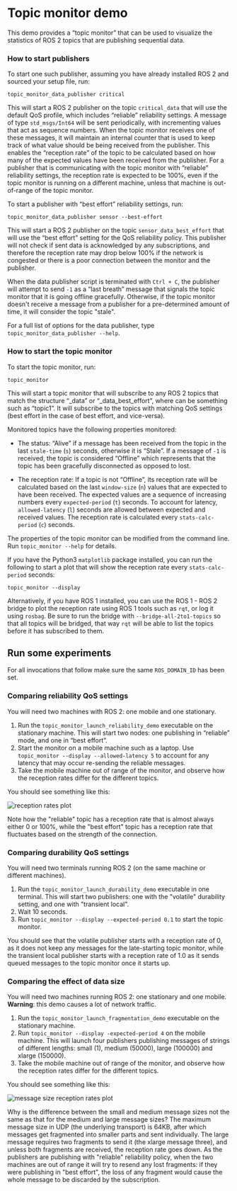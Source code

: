 # Topic monitor demo

This demo provides a “topic monitor” that can be used to visualize the statistics of ROS 2 topics that are publishing sequential data.

### How to start publishers

To start one such publisher, assuming you have already installed ROS 2 and sourced your setup file, run:
```
topic_monitor_data_publisher critical
```
This will start a ROS 2 publisher on the topic `critical_data` that will use the default QoS profile, which includes “reliable” reliability settings.
A message of type `std_msgs/Int64` will be sent periodically, with incrementing values that act as sequence numbers.
When the topic monitor receives one of these messages, it will maintain an internal counter that is used to keep track of what value should be being received from the publisher.
This enables the “reception rate” of the topic to be calculated based on how many of the expected values have been received from the publisher.
For a publisher that is communicating with the topic monitor with “reliable” reliability settings, the reception rate is expected to be 100%, even if the topic monitor is running on a different machine, unless that machine is out-of-range of the topic monitor.

To start a publisher with “best effort” reliability settings, run:
```
topic_monitor_data_publisher sensor --best-effort
```
This will start a ROS 2 publisher on the topic `sensor_data_best_effort` that will use the “best effort” setting for the QoS reliability policy.
This publisher will not check if sent data is acknowledged by any subscriptions, and therefore the reception rate may drop below 100% if the network is congested or there is a poor connection between the monitor and the publisher.

When the data publisher script is terminated with `Ctrl + C`, the publisher will attempt to send `-1` as a “last breath” message that signals the topic monitor that it is going offline gracefully.
Otherwise, if the topic monitor doesn't receive a message from a publisher for a pre-determined amount of time, it will consider the topic "stale".

For a full list of options for the data publisher, type `topic_monitor_data_publisher --help`.

### How to start the topic monitor

To start the topic monitor, run:
```
topic_monitor
```

This will start a topic monitor that will subscribe to any ROS 2 topics that match the structure “<name>_data” or “<name>_data_best_effort”, where <name> can be something such as “topic1”.
It will subscribe to the topics with matching QoS settings (best effort in the case of best effort, and vice-versa).

Monitored topics have the following properties monitored:
- The status: “Alive” if a message has been received from the topic in the last `stale-time` (`s`) seconds, otherwise it is “Stale”.
If a message of `-1` is received, the topic is considered “Offline” which represents that the topic has been gracefully disconnected as opposed to lost.

- The reception rate: If a topic is not “Offline”, its reception rate will be calculated based on the last `window-size` (`n`) values that are expected to have been received.
The expected values are a sequence of increasing numbers every `expected-period` (`t`) seconds.
To account for latency, `allowed-latency` (`l`) seconds are allowed between expected and received values.
The reception rate is calculated every `stats-calc-period` (`c`) seconds.

The properties of the topic monitor can be modified from the command line. Run `topic_monitor --help` for details.


If you have the Python3 `matplotlib` package installed, you can run the following to start a plot that will show the reception rate every `stats-calc-period` seconds:
```
topic_monitor --display
```
Alternatively, if you have ROS 1 installed, you can use the ROS 1 - ROS 2 bridge to plot the reception rate using ROS 1 tools such as `rqt`, or log it using `rosbag`.
Be sure to run the bridge with `--bridge-all-2to1-topics` so that all topics will be bridged, that way `rqt` will be able to list the topics before it has subscribed to them.


## Run some experiments
For all invocations that follow make sure the same `ROS_DOMAIN_ID` has been set.

### Comparing reliability QoS settings
You will need two machines with ROS 2: one mobile and one stationary.

1. Run the `topic_monitor_launch_reliability_demo` executable on the stationary machine.
This will start two nodes: one publishing in “reliable” mode, and one in “best effort”.
1. Start the monitor on a mobile machine such as a laptop.
Use `topic_monitor --display --allowed-latency 5` to account for any latency that may occur re-sending the reliable messages.
1. Take the mobile machine out of range of the monitor, and observe how the reception rates differ for the different topics.

You should see something like this:

![reception rates plot](https://github.com/ros2/demos/raw/multi_robot_monitor/topic_monitor/doc/reliability_comparison.png "Sample plot of reception rates")

Note how the "reliable" topic has a reception rate that is almost always either 0 or 100%, while the "best effort" topic has a reception rate that fluctuates based on the strength of the connection.

### Comparing durability QoS settings
You will need two terminals running ROS 2 (on the same machine or different machines).

1. Run the `topic_monitor_launch_durability_demo` executable in one terminal.
This will start two publishers: one with the "volatile" durability setting, and one with "transient local".
1. Wait 10 seconds.
1. Run `topic_monitor --display --expected-period 0.1` to start the topic monitor.

You should see that the volatile publisher starts with a reception rate of 0, as it does not keep any messages for the late-starting topic monitor, while the transient local publisher starts with a reception rate of 1.0 as it sends queued messages to the topic monitor once it starts up.

### Comparing the effect of data size
You will need two machines running ROS 2: one stationary and one mobile.
**Warning**: this demo causes a lot of network traffic.

1. Run the `topic_monitor_launch_fragmentation_demo` executable on the stationary machine.
1. Run `topic_monitor --display -expected-period 4` on the mobile machine.
This will launch four publishers publishing messages of strings of different lengths: small (1), medium (50000), large (100000) and xlarge (150000).
1. Take the mobile machine out of range of the monitor, and observe how the reception rates differ for the different topics.

You should see something like this:

![message size reception rates plot](https://github.com/ros2/demos/raw/multi_robot_monitor/topic_monitor/doc/message_size_comparison.png "Sample plot of reception rates when comparing message size")

Why is the difference between the small and medium message sizes not the same as that for the medium and large message sizes?
The maximum message size in UDP (the underlying transport) is 64KB, after which messages get fragmented into smaller parts and sent individually.
The large message requires two fragments to send it (the xlarge message three), and unless both fragments are received, the reception rate goes down.
As the publishers are publishing with "reliable" reliability policy, when the two machines are out of range it will try to resend any lost fragments: if they were publishing in "best effort", the loss of any fragment would cause the whole message to be discarded by the subscription.
